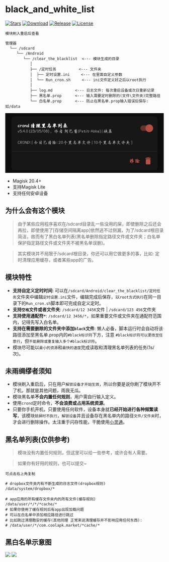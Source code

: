 # black_and_white_list
[![Stars](https://img.shields.io/github/stars/Petit-Abba/black_and_white_list?label=stars)](https://github.com/Petit-Abba)
[![Download](https://img.shields.io/github/downloads/Petit-Abba/black_and_white_list/total)](https://github.com/Petit-Abba/black_and_white_list/releases)
[![Release](https://img.shields.io/github/v/release/Petit-Abba/black_and_white_list?label=release)](https://github.com/Petit-Abba/black_and_white_list/releases/latest)
[![License](https://img.shields.io/github/license/Petit-Abba/black_and_white_list?label=License)](https://choosealicense.com/licenses/gpl-3.0)

`模块刷入重启后查看`
```
管理器
  └── /sdcard
     └── /Android
        └── /clear_the_blacklist  <--- 模块生成的目录
           │
           ├── /定时任务          <--- 文件夹
           │  ├── 定时设置.ini     <--- 在里面自定义参数
           │  └── Run_cron.sh     <--- ini文件定义好之后以root执行
           │
           ├── log.md          <--- 日志文件: 每次重启设备或次日重新记录
           ├── 黑名单.prop      <--- 输入需要定时删除的(文件\文件夹)完整路径
           └── 白名单.prop      <--- 防止在黑名单.prop输入错误后保存: 如/data
```
![](https://github.com/Petit-Abba/black_and_white_list/blob/d1c84b93da671f5c14ad8e3c09d6bf7e78536704/A/Picture/3.jpg)
- Magisk 20.4+
- 支持Magisk Lite
- 支持任何安卓设备

## 为什么会有这个模块
> 由于某些应用程序喜欢在/sdcard目录乱一些没用的屎，即使删除之后还会再拉，即使使用了[存储空间隔离app]依然逃不过侧漏，为了/sdcard根目录简洁，故而有了黑白名单列表(黑名单删除指定路径文件或文件夹；白名单保护指定路径文件或文件夹不被黑名单误删)。

> 其实模块并不局限于/sdcard根目录，你还可以用它做更多的事，比如: 定时清理应用缓存，或者某些app的广告。

## 模块特性
- **支持自定义定时时间**: 可以在`/sdcard/Android/clear_the_blacklist/定时任务`文件夹中编辑`定时设置.ini`文件，编辑完成后保存，以`root方式执行`在同一目录下的`Run_cron.sh`脚本即可完成自定义定时。
- **支持`空格`文件或者文件夹**: `/sdcard/12 3456`文件 | `/sdcard/123 456`文件夹
- **支持使用通配符`*`**: `/sdcard/12 3456/*`，如果重要文件或文件夹在通配符范围内，记得先写入白名单。
- **支持在需要删除的文件夹中添加`black`文件**: 懒人必备，脚本运行时会自动将该路径添加至黑名单.prop内的`#black标识符`下方，注意 `#black标识符可以更改至任意行`，但`不能删除或重复输入多个#black标识符`。
- 模块尽可能以`最小的资源`和`最快的速度`完成读取和清理黑名单列表的任务(1s/次)。

## 未雨绸缪者须知
- 模块刷入重启后，只在用户`解锁设备才开始生效`，所以你要是说你刷了模块开不了机，那就是其他问题，雨我无瓜。
- 模块黑名单**不会内置任何规则**，用户需自行输入定义。
- 使用`crond`定时命令，**不会浪费或占用系统资源**。
- 只要你手机开机，只要使用任何软件，设备本身就**已经开始进行各种频繁读写**，该模块`锁屏时不执行`，`解锁设备`并且设备存在黑名单内的路径`文件/文件夹`时，才会进行删除操作。太注重于闪存性能，干脆使用[小灵通](https://baike.baidu.com/item/%E5%B0%8F%E7%81%B5%E9%80%9A/94341?ivk_sa=1024630g)。

## 黑名单列表(仅供参考)
> 模块没有内置任何规则，但这里可以给一些参考，或许会有人需要。

> 如果你有好用的规则，也可以提交~

`可点击右上角复制`
```
# dropbox文件夹内有不断生成的日志文件(dropbox规则)
/data/system/dropbox/*

# app应用的所有缓存文件夹内的所有文件(缓存规则)
/data/user/*/*/*cache/*
# 如果你使用了缓存规则后有app出现加载问题
# 可以在白名单中添加相应路径进行跳过
# 比如跳过清理酷安的缓存(其他同理 正常来说清理缓存并不影响应用任何东西): 
# /data/user/*/com.coolapk.market/*cache/*
```

## 黑白名单示意图
![](https://github.com/Petit-Abba/black_and_white_list/blob/663b05b4ffba84ee633a6fda6e0ed5040def2ddd/A/Picture/1.jpg)
![](https://github.com/Petit-Abba/black_and_white_list/blob/663b05b4ffba84ee633a6fda6e0ed5040def2ddd/A/Picture/2.jpg)
